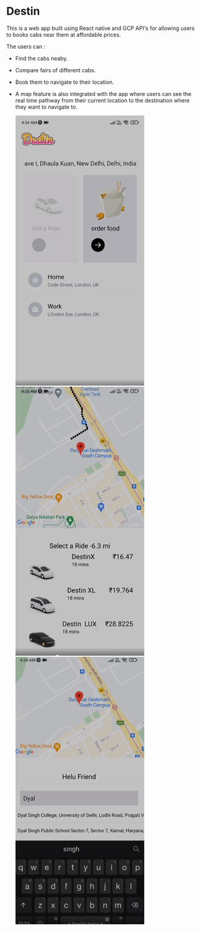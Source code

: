 # Destin

This is a web app built using React native and GCP API's for allowing users to books cabs near them at affordable prices.

The users can :

* Find the cabs neaby.

* Compare fairs of different cabs.

* Book them to navigate to their location.

* A map feature is also integrated with the app where users can see the real time pathway from their current location to the destination where they want to navigate   to.

   ![alt text](https://github.com/Yash621/Destin/blob/master/assets/Screenshot_2021-09-27_11-50-01%20(1).png)   
   ![alt text](https://github.com/Yash621/Destin/blob/master/assets/Screenshot_2021-09-27_11-50-53.png)
   ![alt text](https://github.com/Yash621/Destin/blob/master/assets/Screenshot_2021-09-27_11-50-24.png)
